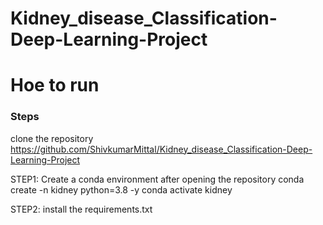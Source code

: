 # Kidney_disease_Classification-Deep-Learning-Project

# Hoe to run
### Steps

clone the repository
https://github.com/ShivkumarMittal/Kidney_disease_Classification-Deep-Learning-Project

STEP1:
Create a conda environment after opening the repository
conda create -n kidney python=3.8 -y
conda activate kidney

STEP2:
install the requirements.txt